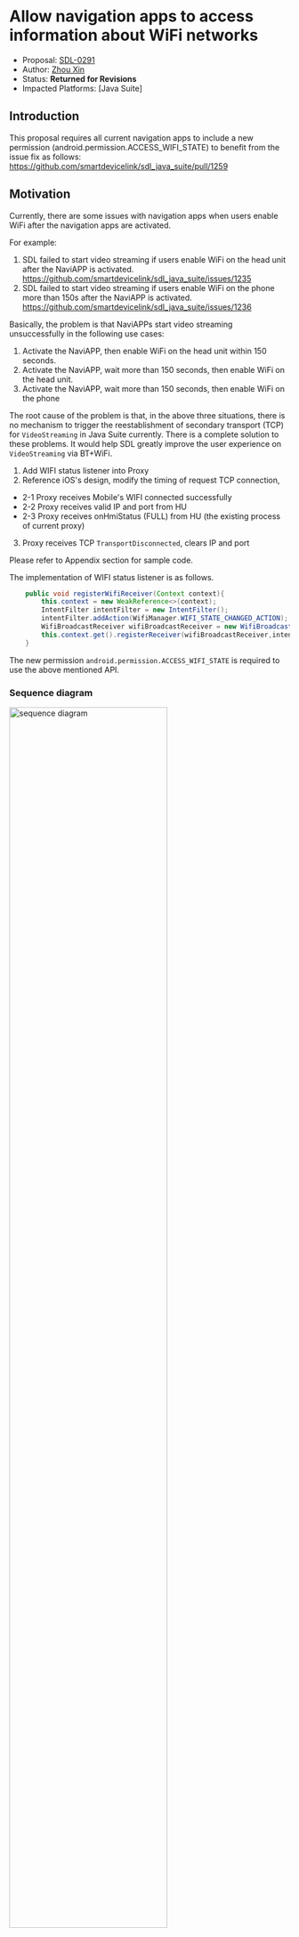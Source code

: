 # Allow navigation apps to access information about WiFi networks


* Proposal: [SDL-0291](0291-allows-navigation-apps-to-access-information-about-Wi-Fi-networks.md)
* Author: [Zhou Xin](https://github.com/zhouxin627)
* Status: **Returned for Revisions**
* Impacted Platforms: [Java Suite]

## Introduction
This proposal requires all current navigation apps to include a new permission (android.permission.ACCESS_WIFI_STATE) to benefit from the issue fix as follows:
https://github.com/smartdevicelink/sdl_java_suite/pull/1259


## Motivation
Currently, there are some issues with navigation apps when users enable WiFi after the navigation apps are activated.

For example:
1. SDL failed to start video streaming if users enable WiFi on the head unit after the NaviAPP is activated.
https://github.com/smartdevicelink/sdl_java_suite/issues/1235
2. SDL failed to start video streaming if users enable WiFi on the phone more than 150s after the NaviAPP is activated.
https://github.com/smartdevicelink/sdl_java_suite/issues/1236

Basically, the problem is that NaviAPPs start video streaming unsuccessfully in the following use cases:

1. Activate the NaviAPP, then enable WiFi on the head unit within 150 seconds.
2. Activate the NaviAPP, wait more than 150 seconds, then enable WiFi on the head unit.
3. Activate the NaviAPP, wait more than 150 seconds, then enable WiFi on the phone

The root cause of the problem is that, in the above three situations, there is no mechanism to trigger the reestablishment of secondary transport (TCP) for `VideoStreaming` in Java Suite currently.
There is a complete solution to these problems.
It would help SDL greatly improve the user experience on `VideoStreaming` via BT+WiFi.

1. Add WIFI status listener into Proxy
2. Reference iOS's design, modify the timing of request TCP connection,
  +  2-1 Proxy receives Mobile's WIFI connected successfully
  +  2-2 Proxy receives valid IP and port from HU
  +  2-3 Proxy receives onHmiStatus (FULL) from HU (the existing process of current proxy)

3. Proxy receives TCP `TransportDisconnected`, clears IP and port

Please refer to Appendix section for sample code.

The implementation of WIFI status listener is as follows.
```Java
    public void registerWifiReceiver(Context context){
        this.context = new WeakReference<>(context);
        IntentFilter intentFilter = new IntentFilter();
        intentFilter.addAction(WifiManager.WIFI_STATE_CHANGED_ACTION);
        WifiBroadcastReceiver wifiBroadcastReceiver = new WifiBroadcastReceiver();
        this.context.get().registerReceiver(wifiBroadcastReceiver,intentFilter);
    }
```
The new permission `android.permission.ACCESS_WIFI_STATE` is required to use the above mentioned API.

### Sequence diagram
<img src="../assets/proposals/0291-allows-navigation-apps-to-access-information-about-Wi-Fi-networks/sequence_diagram.png" alt="sequence diagram" class="inline" height= "75%" width= "75%" /> 

## Proposed solution
Add manifest permission to navigation apps that allows them to access information about WiFi networks.

```xml
    <!-- Required to check if WiFi is enabled -->
    <uses-permission android:name="android.permission.ACCESS_NETWORK_STATE" />
    <uses-permission android:name="android.permission.FOREGROUND_SERVICE" />
+   <uses-permission android:name="android.permission.ACCESS_WIFI_STATE" />
```

## Potential downsides
No downsides were identified.

## Impact on existing code
This will be a minor version change to the Java Suite Library.

## Alternatives considered
No alternatives were identified.

## Appendix
### Sample Code
#### VideoStreamManager.java
```java
    @Override
    public void start(CompletionListener listener) {
+       this.listener = listener;
        isTransportAvailable = internalInterface.isTransportForServiceAvailable(SessionType.NAV);
        getVideoStreamingParams();
        checkState();
        super.start(listener);
    }

+   public void start(CompletionListener listener, Context context){
+       registerWifiReceiver(context);
+       start(listener);
+   }
+
+   public void registerWifiReceiver(Context context){
+       this.context = new WeakReference<>(context);
+       IntentFilter intentFilter = new IntentFilter();
+       intentFilter.addAction(WifiManager.WIFI_STATE_CHANGED_ACTION);
+       WifiBroadcastReceiver wifiBroadcastReceiver = new WifiBroadcastReceiver();
+       this.context.get().registerReceiver(wifiBroadcastReceiver,intentFilter);
+   }

    @Override
    protected void onTransportUpdate(List<TransportRecord> connectedTransports, boolean audioStreamTransportAvail, boolean videoStreamTransportAvail){
        isTransportAvailable = videoStreamTransportAvail;
        if(internalInterface.getProtocolVersion().isNewerThan(new Version(5,1,0)) >= 0){
            if(videoStreamTransportAvail){
                checkState();
+               if ((!hasStarted && listener != null && this.getState() == SETTING_UP)) {
+                   // Since istransportavailable is false on the first start, try to restart when receiving status updates
+                   start(listener);
+               }
+               else if (hasStarted && listener != null && getState() == READY && stateMachine.getState() == StreamingStateMachine.STOPPED) {
+                   // When the TCP connection is disconnected, the stateMachine will be set to STOPPED.
+                   // When the WiFi is reconnected at the vehicle side, the status will be updated.
+                   // Here, it should be reset to the stateMachine status and restart
+                   transitionToState(SETTING_UP);
+                   stateMachine.transitionToState(StreamingStateMachine.NONE);
+                   hasStarted = false;
+                   start(listener);
+               }
            }
        }else{
            //The protocol version doesn't support simultaneous transports.
            if(!videoStreamTransportAvail){
                //If video streaming isn't available on primary transport then it is not possible to
                //use the video streaming manager until a complete register on a transport that
                //supports video
                transitionToState(ERROR);
            }
        }
    }
    
+   public class WifiBroadcastReceiver extends BroadcastReceiver {
+       @Override
+       public void onReceive(Context context, Intent intent) {
+           if (WifiManager.WIFI_STATE_CHANGED_ACTION.equals(intent.getAction())) {
+               int wifiState = intent.getIntExtra(WifiManager.EXTRA_WIFI_STATE, -1);
+               if (wifiState == WifiManager.WIFI_STATE_ENABLED){
+                   Log.i(TAG,"WifiBroadcastReceiver has receiver state = " + getState() + " machine state = " + currentVideoStreamState() + " hasStarted = " + hasStarted);
+                   if (listener != null) {
+                       if (getState() == READY && currentVideoStreamState() == StreamingStateMachine.READY && hasStarted == false) {
+                           // If you cannot establish a TCP connection with the vehicle because the WiFi on the mobile side is not turned on,
+                           // you should try to restart when the WiFi on the mobile side is turned on.
+                           start(listener);
+                       }
+                   }
+               }
+           }
+       }
+   }
```
#### SdlProtocolBase.java
```java
...
                //If the secondary transport isn't connected yet that will have to be performed first
                List<ISecondaryTransportListener> listenerList = secondaryTransportListeners.get(secondaryTransportType);
                if(listenerList == null){
                    listenerList = new ArrayList<>();
                    secondaryTransportListeners.put(secondaryTransportType, listenerList);
                }
+               else {
+                   listenerList.clear();
+               }

                //Check to see if the primary transport can also be used as a backup
                final boolean primaryTransportBackup = transportPriorityForServiceMap.get(serviceType).contains(PRIMARY_TRANSPORT_ID);
...

        @Override
        public void onTransportDisconnected(String info, TransportRecord disconnectedTransport, List<TransportRecord> connectedTransports) {
            if (disconnectedTransport == null) {
                Log.d(TAG, "onTransportDisconnected");
                if (transportManager != null) {
                    transportManager.close(iSdlProtocol.getSessionId());
                }
                iSdlProtocol.shutdown("No transports left connected");
                return;
            } else {
                Log.d(TAG, "onTransportDisconnected - " + disconnectedTransport.getType().name());
+               if (disconnectedTransport.getType() == TransportType.TCP && secondaryTransportParams != null){
+                   if (activeTransports.containsValue(disconnectedTransport)) {
+                       //If the established TCP connection is disconnected, the corresponding IP and port are invalid and should be removed from the list.
+                       // Otherwise, istransportforserviceavailable is always true after disconnection
+                       secondaryTransportParams.remove(TransportType.TCP);
+                   }
+               }
            }
```
